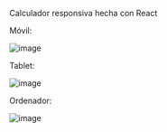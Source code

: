 Calculador responsiva hecha con React

Móvil:


![image](https://github.com/user-attachments/assets/93c5c52a-6fd3-48c8-8979-88d8b368c034)



Tablet:



![image](https://github.com/user-attachments/assets/7d651c07-1b17-452f-a7d6-27db25454168)



Ordenador:



![image](https://github.com/user-attachments/assets/87f94771-ef18-4c53-8d7c-f1f92bd2b557)


